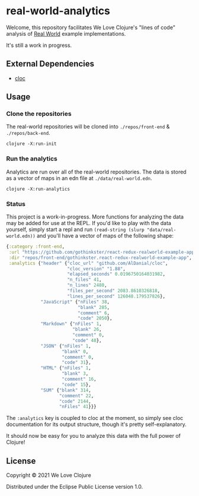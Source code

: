 # real-world-analytics

Welcome, this repository facilitates We Love Clojure's "lines of code" analysis of [Real World](https://github.com/gothinkster/realworld) example implementations.

It's still a work in progress.

## External Dependencies
- [cloc](https://github.com/AlDanial/cloc)

## Usage

### Clone the repositories
The real-world repositories will be cloned into `./repos/front-end` & `./repos/back-end`.

`clojure -X:run-init`

### Run the analytics
Analytics are run over all of the real-world repositories. The data is stored as a vector of maps in an edn file at `./data/real-world.edn`.

`clojure -X:run-analytics`

### Status

This project is a work-in-progress. More functions for analyzing the data may be added for use at the REPL. If you'd like to play with the data yourself, simply start a repl and run `(read-string (slurp "data/real-world.edn))` and you'll have a vector of maps of the following shape:

```clojure
{:category :front-end, 
 :url "https://github.com/gothinkster/react-redux-realworld-example-app", 
 :dir "repos/front-end/gothinkster.react-redux-realworld-example-app", 
 :analytics {"header" {"cloc_url" "github.com/AlDanial/cloc", 
                       "cloc_version" "1.88", 
                       "elapsed_seconds" 0.0196750164031982, 
                       "n_files" 41, 
                       "n_lines" 2480, 
                       "files_per_second" 2083.8610326818, 
                       "lines_per_second" 126048.179537826}, 
             "JavaScript" {"nFiles" 38, 
                           "blank" 285, 
                           "comment" 6, 
                           "code" 2050}, 
             "Markdown" {"nFiles" 1, 
                         "blank" 26, 
                         "comment" 0, 
                         "code" 48}, 
             "JSON" {"nFiles" 1, 
                     "blank" 0, 
                     "comment" 0, 
                     "code" 31}, 
             "HTML" {"nFiles" 1, 
                     "blank" 3, 
                     "comment" 16, 
                     "code" 15}, 
             "SUM" {"blank" 314, 
                    "comment" 22, 
                    "code" 2144, 
                    "nFiles" 41}}}
```

The `:analytics` key is coupled to cloc at the moment, so simply see cloc documentation for its output structure, though it's pretty self-explanatory. 

It should now be easy for you to analyze this data with the full power of Clojure!

## License

Copyright © 2021 We Love Clojure

Distributed under the Eclipse Public License version 1.0.
